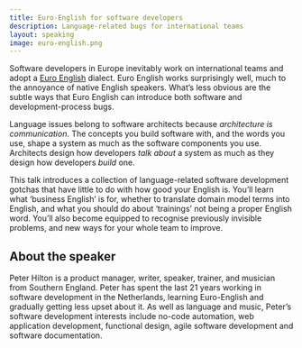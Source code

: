 ```yaml
---
title: Euro-English for software developers
description: Language-related bugs for international teams
layout: speaking
image: euro-english.png
---
```


Software developers in Europe inevitably work on international teams and adopt a
[Euro English](https://en.wikipedia.org/wiki/Euro_English) dialect.
Euro English works surprisingly well, much to the annoyance of native English speakers.
What’s less obvious are the subtle ways that Euro English can introduce both software and development-process bugs.

Language issues belong to software architects because _architecture is communication_. 
The concepts you build software with, and the words you use, shape a system as much as the software components you use.
Architects design how developers _talk about_ a system as much as they design how developers _build_ one.

This talk introduces a collection of language-related software development gotchas that have little to do with how good your English is.
You’ll learn what ‘business English’ is for, whether to translate domain model terms into English, and what you should do about ‘trainings’ not being a proper English word.
You’ll also become equipped to recognise previously invisible problems, and new ways for your whole team to improve.

## About the speaker

Peter Hilton is a product manager, writer, speaker, trainer, and musician from Southern England.
Peter has spent the last 21 years working in software development in the Netherlands, learning Euro-English and gradually getting less upset about it.
As well as language and music, Peter’s software development interests include no-code automation, web application development, functional design, agile software development and software documentation.
